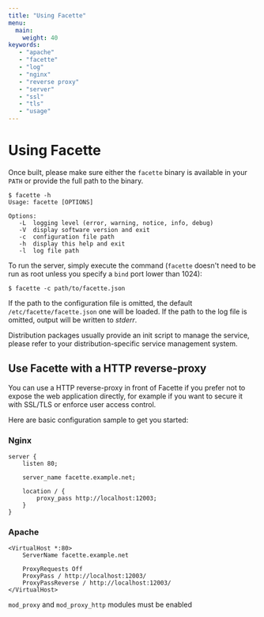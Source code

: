 ```yaml
---
title: "Using Facette"
menu:
  main:
    weight: 40
keywords:
   - "apache"
   - "facette"
   - "log"
   - "nginx"
   - "reverse proxy"
   - "server"
   - "ssl"
   - "tls"
   - "usage"
---
```


# Using Facette

Once built, please make sure either the `facette` binary is available in your `PATH` or provide the full path to the
binary.

```
$ facette -h
Usage: facette [OPTIONS]

Options:
   -L  logging level (error, warning, notice, info, debug)
   -V  display software version and exit
   -c  configuration file path
   -h  display this help and exit
   -l  log file path
```

To run the server, simply execute the command (`facette` doesn't need to be run as root unless you specify a `bind`
port lower than 1024):

```
$ facette -c path/to/facette.json
```

<span class="fa fa-info-circle"></span> If the path to the configuration file is omitted, the default
`/etc/facette/facette.json` one will be loaded. If the path to the log file is omitted, output will be written to
*stderr*.

Distribution packages usually provide an init script to manage the service, please refer to your distribution-specific
service management system.

## Use Facette with a HTTP reverse-proxy

You can use a HTTP reverse-proxy in front of Facette if you prefer not to expose the web application directly, for
example if you want to secure it with SSL/TLS or enforce user access control.

Here are basic configuration sample to get you started:

### Nginx

```
server {
    listen 80;

    server_name facette.example.net;

    location / {
        proxy_pass http://localhost:12003;
    }
}

```

### Apache

```
<VirtualHost *:80>
    ServerName facette.example.net

    ProxyRequests Off
    ProxyPass / http://localhost:12003/
    ProxyPassReverse / http://localhost:12003/
</VirtualHost>

```

<span class="fa fa-info-circle"></span> `mod_proxy` and `mod_proxy_http` modules must be enabled
